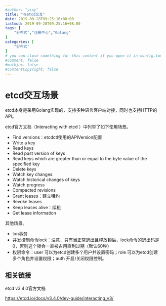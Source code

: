 ```yaml
---
#author: "yixy"
title: "与etcd交互"
date: 2019-09-28T09:25:16+08:00
lastmod: 2019-09-28T09:25:16+08:00
tags: [
    "分布式","注册中心","Golang"
]
categories: [
    "分布式"
]
# you can close something for this content if you open it in config.toml.
#comment: false
#mathjax: false
#contentCopyright: false
---
```


# etcd交互场景 #

etcd本身是采用Golang实现的，支持多种语言客户端对接，同时也支持HTTP的API。

etcd官方文档（Interacting with etcd
）中列举了如下使用场景。

* Find versions：etcdctl使用的APIVersion配置
* Write a key
* Read keys
* Read past version of keys
* Read keys which are greater than or equal to the byte value of the specified key
* Delete keys
* Watch key changes
* Watch historical changes of keys
* Watch progress
* Compacted revisions
* Grant leases：建立租约
* Revoke leases
* Keep leases alive：续租
* Get lease information

其他场景。

* txn事务 
* 并发控制命令lock：注意，只有当正常退出且释放锁后，lock命令的退出码是0，否则这个锁会一直被占用直到过期（默认60秒）
* 权限命令：user 可以为etcd创建多个用户并设置密码；role 可以为etcd创建多个角色并设置权限；auth 开启/关闭权限控制。

## 相关链接 ##

etcd v3.4.0官方文档

https://etcd.io/docs/v3.4.0/dev-guide/interacting_v3/